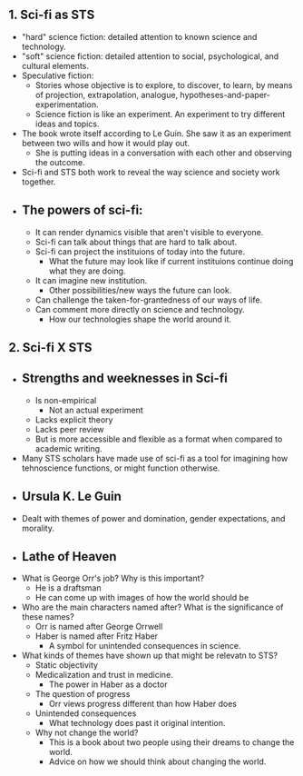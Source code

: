 ## 1. Sci-fi as STS
- "hard" science fiction: detailed attention to known science and technology.
- "soft" science fiction: detailed attention to social, psychological, and cultural elements.
- Speculative fiction:
	- Stories whose objective is to explore, to discover, to learn, by means of projection, extrapolation, analogue, hypotheses-and-paper-experimentation.
	- Science fiction is like an experiment. An experiment to try different ideas and topics.
- The book wrote itself according to Le Guin. She saw it as an experiment between two wills and how it would play out.
	- She is putting ideas in a conversation with each other and observing the outcome.
- Sci-fi and STS both work to reveal the way science and society work together.
- ## The powers of sci-fi:
	- It can render dynamics visible that aren't visible to everyone.
	- Sci-fi can talk about things that are hard to talk about.
	- Sci-fi can project the instituions of today into the future.
		- What the future may look like if current instituions continue doing what they are doing.
	- It can imagine new institution.
		- Other possibilities/new ways the future can look.
	- Can challenge the taken-for-grantedness of our ways of life.
	- Can comment more directly on science and technology.
		- How our technologies shape the world around it.
## 2. Sci-fi X STS
- ## Strengths and weeknesses in Sci-fi
	- Is non-empirical
		- Not an actual experiment
	- Lacks explicit theory
	- Lacks peer review
	- But is more accessible and flexible as a format when compared to academic writing.
- Many STS scholars have made use of sci-fi as a tool for imagining how tehnoscience functions, or might function otherwise.
- ## Ursula K. Le Guin
- Dealt with themes of power and domination, gender expectations, and morality.
- ## Lathe of Heaven
- What is George Orr's job? Why is this important?
	- He is a draftsman
	- He can come up with images of how the world should be
- Who are the main characters named after? What is the significance of these names?
	- Orr is named after George Orrwell
	- Haber is named after Fritz Haber
		- A symbol for unintended consequences in science.
- What kinds of themes have shown up that might be relevatn to STS?
	- Static objectivity
	- Medicalization and trust in medicine.
		- The power in Haber as a doctor
	- The question of progress
		- Orr views progress different than how Haber does
	- Unintended consequences
		- What technology does past it original intention.
	- Why not change the world?
		- This is a book about two people using their dreams to change the world.
		- Advice on how we should think about changing the world.
